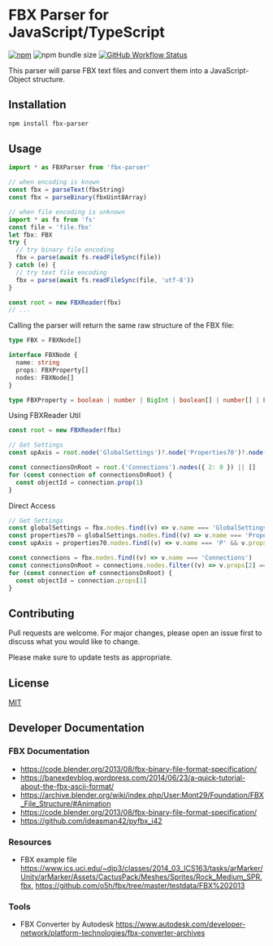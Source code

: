 # FBX Parser for JavaScript/TypeScript

[![npm](https://img.shields.io/npm/v/fbx-parser)](https://www.npmjs.com/package/fbx-parser)
![npm bundle size](https://img.shields.io/bundlephobia/minzip/fbx-parser)
[![GitHub Workflow Status](https://img.shields.io/github/workflow/status/picode7/fbx-parser/CI)](https://github.com/picode7/fbx-parser/actions)

This parser will parse FBX text files and convert them into a JavaScript-Object structure.

## Installation

```bash
npm install fbx-parser
```

## Usage

```ts
import * as FBXParser from 'fbx-parser'

// when encoding is known
const fbx = parseText(fbxString)
const fbx = parseBinary(fbxUint8Array)

// when file encoding is unknown
import * as fs from 'fs'
const file = 'file.fbx'
let fbx: FBX
try {
  // try binary file encoding
  fbx = parse(await fs.readFileSync(file))
} catch (e) {
  // try text file encoding
  fbx = parse(await fs.readFileSync(file, 'utf-8'))
}

const root = new FBXReader(fbx)
// ...
```

Calling the parser will return the same raw structure of the FBX file:

```ts
type FBX = FBXNode[]

interface FBXNode {
  name: string
  props: FBXProperty[]
  nodes: FBXNode[]
}

type FBXProperty = boolean | number | BigInt | boolean[] | number[] | BigInt[] | string
```

Using FBXReader Util

```ts
const root = new FBXReader(fbx)

// Get Settings
const upAxis = root.node('GlobalSettings')?.node('Properties70')?.node('P', { 0: 'UpAxis' })?.prop(4, 'number')

const connectionsOnRoot = root.('Connections').nodes({ 2: 0 }) || []
for (const connection of connectionsOnRoot) {
  const objectId = connection.prop(1)
}
```

Direct Access

```ts
// Get Settings
const globalSettings = fbx.nodes.find((v) => v.name === 'GlobalSettings')
const properties70 = globalSettings.nodes.find((v) => v.name === 'Properties70')
const upAxis = properties70.nodes.find((v) => v.name === 'P' && v.props[0] === '"UpAxis"').properties[4]

const connections = fbx.nodes.find((v) => v.name === 'Connections')
const connectionsOnRoot = connections.nodes.filter((v) => v.props[2] === '0')
for (const connection of connectionsOnRoot) {
  const objectId = connection.props[1]
}
```

## Contributing

Pull requests are welcome. For major changes, please open an issue first to discuss what you would like to change.

Please make sure to update tests as appropriate.

## License

[MIT](/LICENSE)

## Developer Documentation

### FBX Documentation

- <https://code.blender.org/2013/08/fbx-binary-file-format-specification/>
- <https://banexdevblog.wordpress.com/2014/06/23/a-quick-tutorial-about-the-fbx-ascii-format/>
- <https://archive.blender.org/wiki/index.php/User:Mont29/Foundation/FBX_File_Structure/#Animation>
- <https://code.blender.org/2013/08/fbx-binary-file-format-specification/>
- <https://github.com/ideasman42/pyfbx_i42>

### Resources

- FBX example file <https://www.ics.uci.edu/~djp3/classes/2014_03_ICS163/tasks/arMarker/Unity/arMarker/Assets/CactusPack/Meshes/Sprites/Rock_Medium_SPR.fbx>, <https://github.com/o5h/fbx/tree/master/testdata/FBX%202013>

### Tools

- FBX Converter by Autodesk <https://www.autodesk.com/developer-network/platform-technologies/fbx-converter-archives>
